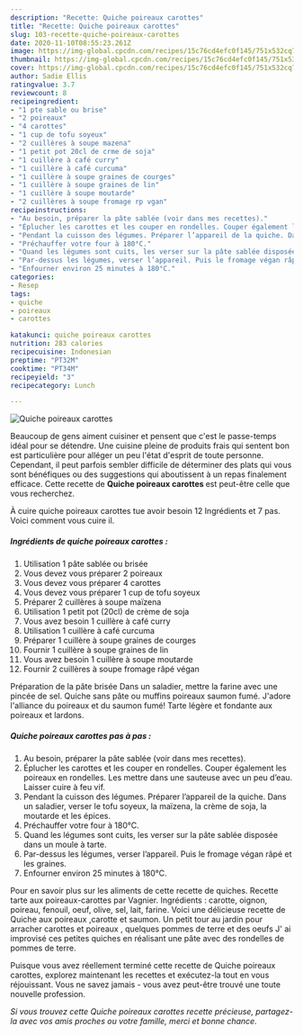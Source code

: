 ```yaml
---
description: "Recette: Quiche poireaux carottes"
title: "Recette: Quiche poireaux carottes"
slug: 103-recette-quiche-poireaux-carottes
date: 2020-11-10T08:55:23.261Z
image: https://img-global.cpcdn.com/recipes/15c76cd4efc0f145/751x532cq70/quiche-poireaux-carottes-photo-principale-de-la-recette.jpg
thumbnail: https://img-global.cpcdn.com/recipes/15c76cd4efc0f145/751x532cq70/quiche-poireaux-carottes-photo-principale-de-la-recette.jpg
cover: https://img-global.cpcdn.com/recipes/15c76cd4efc0f145/751x532cq70/quiche-poireaux-carottes-photo-principale-de-la-recette.jpg
author: Sadie Ellis
ratingvalue: 3.7
reviewcount: 8
recipeingredient:
- "1 pte sable ou brise"
- "2 poireaux"
- "4 carottes"
- "1 cup de tofu soyeux"
- "2 cuillères à soupe mazena"
- "1 petit pot 20cl de crme de soja"
- "1 cuillère à café curry"
- "1 cuillère à café curcuma"
- "1 cuillère à soupe graines de courges"
- "1 cuillère à soupe graines de lin"
- "1 cuillère à soupe moutarde"
- "2 cuillères à soupe fromage rp vgan"
recipeinstructions:
- "Au besoin, préparer la pâte sablée (voir dans mes recettes)."
- "Éplucher les carottes et les couper en rondelles. Couper également les poireaux en rondelles. Les mettre dans une sauteuse avec un peu d’eau. Laisser cuire à feu vif."
- "Pendant la cuisson des légumes. Préparer l’appareil de la quiche. Dans un saladier, verser le tofu soyeux, la maïzena, la crème de soja, la moutarde et les épices."
- "Préchauffer votre four à 180°C."
- "Quand les légumes sont cuits, les verser sur la pâte sablée disposée dans un moule à tarte."
- "Par-dessus les légumes, verser l’appareil. Puis le fromage végan râpé et les graines."
- "Enfourner environ 25 minutes à 180°C."
categories:
- Resep
tags:
- quiche
- poireaux
- carottes

katakunci: quiche poireaux carottes 
nutrition: 283 calories
recipecuisine: Indonesian
preptime: "PT32M"
cooktime: "PT34M"
recipeyield: "3"
recipecategory: Lunch

---
```



![Quiche poireaux carottes](https://img-global.cpcdn.com/recipes/15c76cd4efc0f145/751x532cq70/quiche-poireaux-carottes-photo-principale-de-la-recette.jpg)

Beaucoup de gens aiment cuisiner et pensent que c'est le passe-temps idéal pour se détendre. Une cuisine pleine de produits frais qui sentent bon est particulière pour alléger un peu l'état d'esprit de toute personne. Cependant, il peut parfois sembler difficile de déterminer des plats qui vous sont bénéfiques ou des suggestions qui aboutissent à un repas finalement efficace. Cette recette de <strong> Quiche poireaux carottes </strong> est peut-être celle que vous recherchez.

<!--inarticleads1-->

À cuire quiche poireaux carottes tue avoir besoin 12 Ingrédients et 7 pas. Voici comment vous cuire il.

##### Ingrédients de quiche poireaux carottes :

1. Utilisation 1 pâte sablée ou brisée
1. Vous devez vous préparer 2 poireaux
1. Vous devez vous préparer 4 carottes
1. Vous devez vous préparer 1 cup de tofu soyeux
1. Préparer 2 cuillères à soupe maïzena
1. Utilisation 1 petit pot (20cl) de crème de soja
1. Vous avez besoin 1 cuillère à café curry
1. Utilisation 1 cuillère à café curcuma
1. Préparer 1 cuillère à soupe graines de courges
1. Fournir 1 cuillère à soupe graines de lin
1. Vous avez besoin 1 cuillère à soupe moutarde
1. Fournir 2 cuillères à soupe fromage râpé végan


Préparation de la pâte brisée Dans un saladier, mettre la farine avec une pincée de sel. Quiche sans pâte ou muffins poireaux saumon fumé. J&#39;adore l&#39;alliance du poireaux et du saumon fumé! Tarte légère et fondante aux poireaux et lardons. 

<!--inarticleads2-->

##### Quiche poireaux carottes pas à pas :

1. Au besoin, préparer la pâte sablée (voir dans mes recettes).
1. Éplucher les carottes et les couper en rondelles. Couper également les poireaux en rondelles. Les mettre dans une sauteuse avec un peu d’eau. Laisser cuire à feu vif.
1. Pendant la cuisson des légumes. Préparer l’appareil de la quiche. Dans un saladier, verser le tofu soyeux, la maïzena, la crème de soja, la moutarde et les épices.
1. Préchauffer votre four à 180°C.
1. Quand les légumes sont cuits, les verser sur la pâte sablée disposée dans un moule à tarte.
1. Par-dessus les légumes, verser l’appareil. Puis le fromage végan râpé et les graines.
1. Enfourner environ 25 minutes à 180°C.


Pour en savoir plus sur les aliments de cette recette de quiches. Recette tarte aux poireaux-carottes par Vagnier. Ingrédients : carotte, oignon, poireau, fenouil, oeuf, olive, sel, lait, farine. Voici une délicieuse recette de Quiche aux poireaux ,carotte et saumon. Un petit tour au jardin pour arracher carottes et poireaux , quelques pommes de terre et des oeufs J&#39; ai improvisé ces petites quiches en réalisant une pâte avec des rondelles de pommes de terre. 

<!--inarticleads1-->

<p>
Puisque vous avez réellement terminé cette recette de Quiche poireaux carottes, explorez maintenant les recettes et exécutez-la tout en vous réjouissant. Vous ne savez jamais - vous avez peut-être trouvé une toute nouvelle profession.
</p>

<p>
<i>Si vous trouvez cette Quiche poireaux carottes recette précieuse, partagez-la avec vos amis proches ou votre famille, merci et bonne chance.</i>
</p>
